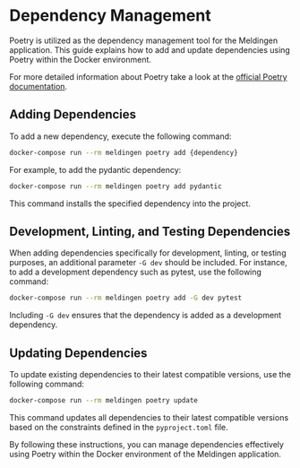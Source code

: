 # Dependency Management

Poetry is utilized as the dependency management tool for the Meldingen 
application. This guide explains how to add and update dependencies using 
Poetry within the Docker environment.

For more detailed information about Poetry take a look at the [official Poetry documentation](https://python-poetry.org/).

## Adding Dependencies

To add a new dependency, execute the following command:

```bash
docker-compose run --rm meldingen poetry add {dependency}
```

For example, to add the pydantic dependency:

```bash
docker-compose run --rm meldingen poetry add pydantic
```

This command installs the specified dependency into the project.

## Development, Linting, and Testing Dependencies

When adding dependencies specifically for development, linting, or testing 
purposes, an additional parameter `-G dev` should be included. For instance, 
to add a development dependency such as pytest, use the following command:

```bash
docker-compose run --rm meldingen poetry add -G dev pytest
```

Including `-G dev` ensures that the dependency is added as a development 
dependency.

## Updating Dependencies

To update existing dependencies to their latest compatible versions, use the 
following command:

```bash
docker-compose run --rm meldingen poetry update
```

This command updates all dependencies to their latest compatible versions based 
on the constraints defined in the `pyproject.toml` file.

By following these instructions, you can manage dependencies effectively using 
Poetry within the Docker environment of the Meldingen application.
